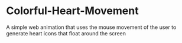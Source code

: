 # Colorful-Heart-Movement
A simple web animation that uses the mouse movement of the user to generate heart icons that float around the screen
